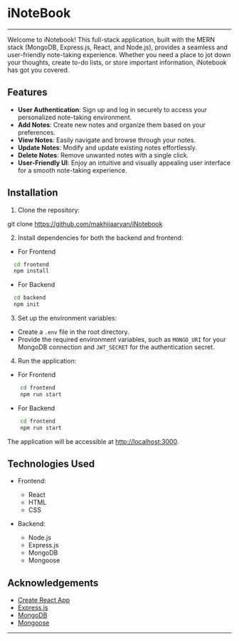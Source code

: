 # iNoteBook
---

Welcome to iNotebook! This full-stack application, built with the MERN stack (MongoDB, Express.js, React, and Node.js), provides a seamless and user-friendly note-taking experience. Whether you need a place to jot down your thoughts, create to-do lists, or store important information, iNotebook has got you covered.

## Features

- **User Authentication**: Sign up and log in securely to access your personalized note-taking environment.
- **Add Notes**: Create new notes and organize them based on your preferences.
- **View Notes**: Easily navigate and browse through your notes.
- **Update Notes**: Modify and update existing notes effortlessly.
- **Delete Notes**: Remove unwanted notes with a single click.
- **User-Friendly UI**: Enjoy an intuitive and visually appealing user interface for a smooth note-taking experience.

## Installation

1. Clone the repository:

git clone https://github.com/makhijaaryan/iNotebook


2. Install dependencies for both the backend and frontend:

- For Frontend
```bash
  cd frontend
  npm install
```
- For Backend
```bash
  cd backend
  npm init
```

3. Set up the environment variables:

- Create a `.env` file in the root directory.
- Provide the required environment variables, such as `MONGO_URI` for your MongoDB connection and `JWT_SECRET` for the authentication secret.

4. Run the application:

- For Frontend
```bash
    cd frontend 
    npm run start
```
- For Backend
```bash
    cd frontend 
    npm run start
```

The application will be accessible at [http://localhost:3000](http://localhost:3000).

## Technologies Used

- Frontend:
  - React
  - HTML
  - CSS

- Backend:
  - Node.js
  - Express.js
  - MongoDB
  - Mongoose

## Acknowledgements

- [Create React App](https://create-react-app.dev/)
- [Express.js](https://expressjs.com/)
- [MongoDB](https://www.mongodb.com/)
- [Mongoose](https://mongoosejs.com/)

---
